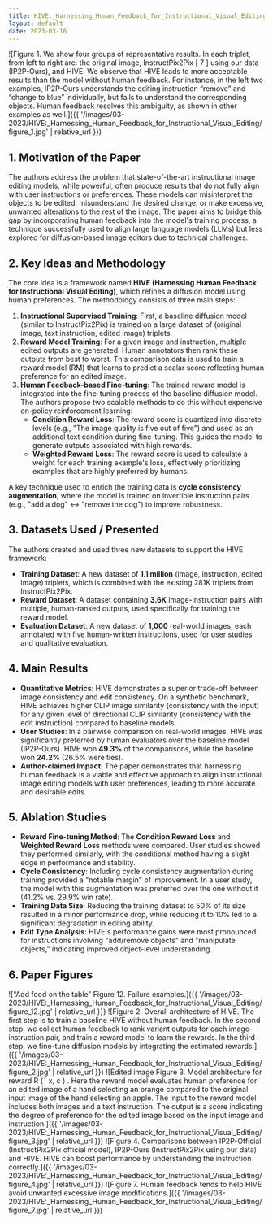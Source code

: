 ```yaml
---
title: HIVE:_Harnessing_Human_Feedback_for_Instructional_Visual_Editing
layout: default
date: 2023-03-16
---
```

![Figure 1. We show four groups of representative results. In each triplet, from left to right are: the original image, InstructPix2Pix [ 7 ] using our data (IP2P-Ours), and HIVE. We observe that HIVE leads to more acceptable results than the model without human feedback. For instance, in the left two examples, IP2P-Ours understands the editing instruction “remove” and “change to blue” individually, but fails to understand the corresponding objects. Human feedback resolves this ambiguity, as shown in other examples as well.]({{ '/images/03-2023/HIVE:_Harnessing_Human_Feedback_for_Instructional_Visual_Editing/figure_1.jpg' | relative_url }})
## 1. Motivation of the Paper
The authors address the problem that state-of-the-art instructional image editing models, while powerful, often produce results that do not fully align with user instructions or preferences. These models can misinterpret the objects to be edited, misunderstand the desired change, or make excessive, unwanted alterations to the rest of the image. The paper aims to bridge this gap by incorporating human feedback into the model's training process, a technique successfully used to align large language models (LLMs) but less explored for diffusion-based image editors due to technical challenges.

## 2. Key Ideas and Methodology
The core idea is a framework named **HIVE (Harnessing Human Feedback for Instructional Visual Editing)**, which refines a diffusion model using human preferences. The methodology consists of three main steps:

1.  **Instructional Supervised Training**: First, a baseline diffusion model (similar to InstructPix2Pix) is trained on a large dataset of (original image, text instruction, edited image) triplets.
2.  **Reward Model Training**: For a given image and instruction, multiple edited outputs are generated. Human annotators then rank these outputs from best to worst. This comparison data is used to train a reward model (RM) that learns to predict a scalar score reflecting human preference for an edited image.
3.  **Human Feedback-based Fine-tuning**: The trained reward model is integrated into the fine-tuning process of the baseline diffusion model. The authors propose two scalable methods to do this without expensive on-policy reinforcement learning:
    *   **Condition Reward Loss**: The reward score is quantized into discrete levels (e.g., "The image quality is five out of five") and used as an additional text condition during fine-tuning. This guides the model to generate outputs associated with high rewards.
    *   **Weighted Reward Loss**: The reward score is used to calculate a weight for each training example's loss, effectively prioritizing examples that are highly preferred by humans.

A key technique used to enrich the training data is **cycle consistency augmentation**, where the model is trained on invertible instruction pairs (e.g., "add a dog" ↔ "remove the dog") to improve robustness.

## 3. Datasets Used / Presented
The authors created and used three new datasets to support the HIVE framework:
*   **Training Dataset**: A new dataset of **1.1 million** (image, instruction, edited image) triplets, which is combined with the existing 281K triplets from InstructPix2Pix.
*   **Reward Dataset**: A dataset containing **3.6K** image-instruction pairs with multiple, human-ranked outputs, used specifically for training the reward model.
*   **Evaluation Dataset**: A new dataset of **1,000** real-world images, each annotated with five human-written instructions, used for user studies and qualitative evaluation.

## 4. Main Results
*   **Quantitative Metrics**: HIVE demonstrates a superior trade-off between image consistency and edit consistency. On a synthetic benchmark, HIVE achieves higher CLIP image similarity (consistency with the input) for any given level of directional CLIP similarity (consistency with the edit instruction) compared to baseline models.
*   **User Studies**: In a pairwise comparison on real-world images, HIVE was significantly preferred by human evaluators over the baseline model (IP2P-Ours). HIVE won **49.3%** of the comparisons, while the baseline won **24.2%** (26.5% were ties).
*   **Author-claimed Impact**: The paper demonstrates that harnessing human feedback is a viable and effective approach to align instructional image editing models with user preferences, leading to more accurate and desirable edits.

## 5. Ablation Studies
*   **Reward Fine-tuning Method**: The **Condition Reward Loss** and **Weighted Reward Loss** methods were compared. User studies showed they performed similarly, with the conditional method having a slight edge in performance and stability.
*   **Cycle Consistency**: Including cycle consistency augmentation during training provided a "notable margin" of improvement. In a user study, the model with this augmentation was preferred over the one without it (41.2% vs. 29.9% win rate).
*   **Training Data Size**: Reducing the training dataset to 50% of its size resulted in a minor performance drop, while reducing it to 10% led to a significant degradation in editing ability.
*   **Edit Type Analysis**: HIVE's performance gains were most pronounced for instructions involving "add/remove objects" and "manipulate objects," indicating improved object-level understanding.

## 6. Paper Figures
![“Add food on the table” Figure 12. Failure examples.]({{ '/images/03-2023/HIVE:_Harnessing_Human_Feedback_for_Instructional_Visual_Editing/figure_12.jpg' | relative_url }})
![Figure 2. Overall architecture of HIVE. The first step is to train a baseline HIVE without human feedback. In the second step, we collect human feedback to rank variant outputs for each image-instruction pair, and train a reward model to learn the rewards. In the third step, we fine-tune diffusion models by integrating the estimated rewards.]({{ '/images/03-2023/HIVE:_Harnessing_Human_Feedback_for_Instructional_Visual_Editing/figure_2.jpg' | relative_url }})
![Edited image Figure 3. Model architecture for reward R (˜ x, c ) . Here the reward model evaluates human preference for an edited image of a hand selecting an orange compared to the original input image of the hand selecting an apple. The input to the reward model includes both images and a text instruction. The output is a score indicating the degree of preference for the edited image based on the input image and instruction.]({{ '/images/03-2023/HIVE:_Harnessing_Human_Feedback_for_Instructional_Visual_Editing/figure_3.jpg' | relative_url }})
![Figure 4. Comparisons between IP2P-Official (InstructPix2Pix official model), IP2P-Ours (InstructPix2Pix using our data) and HIVE. HIVE can boost performance by understanding the instruction correctly.]({{ '/images/03-2023/HIVE:_Harnessing_Human_Feedback_for_Instructional_Visual_Editing/figure_4.jpg' | relative_url }})
![Figure 7. Human feedback tends to help HIVE avoid unwanted excessive image modifications.]({{ '/images/03-2023/HIVE:_Harnessing_Human_Feedback_for_Instructional_Visual_Editing/figure_7.jpg' | relative_url }})
